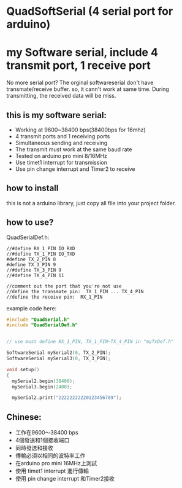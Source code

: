 # QuadSoftSerial (4 serial port for arduino)

# my Software serial, include 4 transmit port, 1 receive port

No more serial port? The orginal softwareserial don't have transmate/receive buffer. so, it cann't work at same time. During transmitting, the received data will be miss.


## this is my software serial: 

- Working at 9600~38400 bps(38400bps for 16mhz) 
- 4 transmit ports and 1 receiving ports 
- Simultaneous sending and receiving 
- The transmit must work at the same baud rate 
- Tested on arduino pro mini 8/16MHz 
- Use timet1 interrupt for transmission 
- Use pin change interrupt and Timer2 to receive

## how to install

this is not a arduino library, just copy all file into your project folder.


## how to use?

QuadSerialDef.h:

    //#define RX_1_PIN IO_RXD
    //#define TX_1_PIN IO_TXD
    #define TX_2_PIN 8
    #define TX_3_PIN 9
    //#define TX_3_PIN 9
    //#define TX_4_PIN 11
    
    //comment out the port that you're not use
    //define the transmate pin:  TX_1_PIN ... TX_4_PIN
    //define the receive pin:  RX_1_PIN    

example code here:

```cpp
#include "QuadSerial.h"
#include "QuadSerialDef.h"


// use must define RX_1_PIN, TX_1_PIN~TX_4_PIN in "myTxDef.h"

SoftwareSerial mySerial2(0, TX_2_PIN);
SoftwareSerial mySerial3(0, TX_3_PIN);

void setup()
{
  mySerial2.begin(38400);
  mySerial3.begin(2400);

  mySerial2.print("22222222220123456789");

```

## Chinese:

- 工作在9600〜38400 bps
- 4個發送和1個接收端口
- 同時發送和接收
- 傳輸必須以相同的波特率工作
- 在arduino pro mini 16MHz上測試
- 使用 timet1 interrupt 進行傳輸
- 使用 pin change interrupt 和Timer2接收
